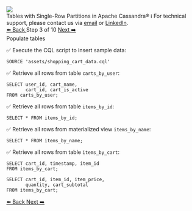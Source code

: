 <!-- TOP -->
<div class="top">
  <img src="https://datastax-academy.github.io/katapod-shared-assets/images/ds-academy-logo.svg" />
  <div class="scenario-title-section">
    <span class="scenario-title">Tables with Single-Row Partitions in Apache Cassandra®</span>
    <span class="scenario-subtitle">ℹ️ For technical support, please contact us via <a href="mailto:aleksandr.volochnev@datastax.com">email</a> or <a href="https://dtsx.io/aleks">LinkedIn</a>.</span>
  </div>
</div>

<!-- NAVIGATION -->
<div id="navigation-top" class="navigation-top">
 <a href='command:katapod.loadPage?[{"step":"step2-cassandra"}]' 
   class="btn btn-dark navigation-top-left">⬅️ Back
 </a>
<span class="step-count"> Step 3 of 10</span>
 <a href='command:katapod.loadPage?[{"step":"step4-cassandra"}]' 
    class="btn btn-dark navigation-top-right">Next ➡️
  </a>
</div>

<!-- CONTENT -->

<div class="step-title">Populate tables</div>

✅ Execute the CQL script to insert sample data:
```
SOURCE 'assets/shopping_cart_data.cql'
```

✅ Retrieve all rows from table `carts_by_user`:
```
SELECT user_id, cart_name, 
       cart_id, cart_is_active
FROM carts_by_user;        
```

✅ Retrieve all rows from table `items_by_id`:
```
SELECT * FROM items_by_id;
```

✅ Retrieve all rows from materialized view `items_by_name`:
```
SELECT * FROM items_by_name;                    
```

✅ Retrieve all rows from table `items_by_cart`:
```
SELECT cart_id, timestamp, item_id 
FROM items_by_cart; 

SELECT cart_id, item_id, item_price, 
       quantity, cart_subtotal 
FROM items_by_cart; 
```

<!-- NAVIGATION -->
<div id="navigation-bottom" class="navigation-bottom">
 <a href='command:katapod.loadPage?[{"step":"step2-cassandra"}]'
   class="btn btn-dark navigation-bottom-left">⬅️ Back
 </a>
 <a href='command:katapod.loadPage?[{"step":"step4-cassandra"}]'
    class="btn btn-dark navigation-bottom-right">Next ➡️
  </a>
</div>
